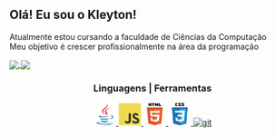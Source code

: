 ## Olá! Eu sou o Kleyton!
Atualmente estou cursando a faculdade de Ciências da Computação<br>
Meu objetivo é crescer profissionalmente na área da programação<br>

<a href="https://github.com/kleytonl/github-readme-stats">
  <img height=200 align="center" src="https://github-readme-stats.vercel.app/api?username=kleytonl&show_icons=true&theme=tokyonight"/>
</a>
<a href="https://github.com/kleytonl/github-readme-stats">
  <img height=200 align="center" src="https://github-readme-stats.vercel.app/api/top-langs/?username=kleytonl&theme=tokyonight" />
</a>

<h3 align="center">Linguagens | Ferramentas</h3>
<p align="center">
  <a href="https://www.java.com" target="_blank" rel="noreferrer"> 
    <img src="https://raw.githubusercontent.com/devicons/devicon/master/icons/java/java-original.svg" alt="java" width="40" height="40"/> 
  </a>
  <a href="https://developer.mozilla.org/en-US/docs/Web/JavaScript" target="_blank" rel="noreferrer"> 
    <img src="https://raw.githubusercontent.com/devicons/devicon/master/icons/javascript/javascript-original.svg" alt="javascript" width="40" height="40"/> 
  </a>
  <a href="https://www.w3.org/html/" target="_blank" rel="noreferrer"> 
    <img src="https://raw.githubusercontent.com/devicons/devicon/master/icons/html5/html5-original-wordmark.svg" alt="html5" width="40" height="40"/> 
  </a> 
  <a href="https://www.w3schools.com/css/" target="_blank" rel="noreferrer"> 
    <img src="https://raw.githubusercontent.com/devicons/devicon/master/icons/css3/css3-original-wordmark.svg" alt="css3" width="40" height="40"/> 
  </a> 
  <a href="https://git-scm.com/" target="_blank" rel="noreferrer"> 
    <img src="https://www.vectorlogo.zone/logos/git-scm/git-scm-icon.svg" alt="git" width="40" height="40"/> 
  </a> 
</p>
